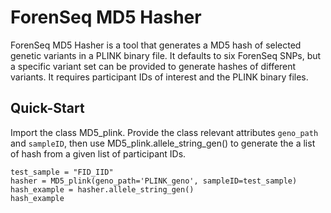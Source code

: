 # ForenSeq MD5 Hasher

ForenSeq MD5 Hasher is a tool that generates a MD5 hash of selected genetic variants in a PLINK binary file. It defaults to six ForenSeq SNPs, but a specific variant set can be provided to generate hashes of different variants. It requires participant IDs of interest and the PLINK binary files.

Quick-Start
---
Import the class MD5_plink. Provide the class relevant attributes `geno_path` and `sampleID`, then use MD5_plink.allele_string_gen() to generate the a list of hash from a given list of participant IDs.

```
test_sample = "FID_IID"
hasher = MD5_plink(geno_path='PLINK_geno', sampleID=test_sample)
hash_example = hasher.allele_string_gen()
hash_example
```
